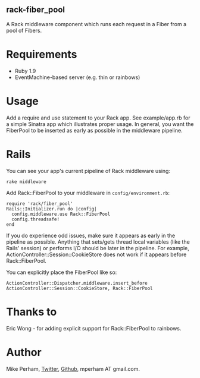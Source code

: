 rack-fiber_pool
---------------

A Rack middleware component which runs each request in a Fiber from a pool of Fibers.

Requirements
==============

* Ruby 1.9
* EventMachine-based server (e.g. thin or rainbows)

Usage
=======

Add a require and use statement to your Rack app.  See example/app.rb for a simple Sinatra app
which illustrates proper usage.  In general, you want the FiberPool to be inserted as early as
possible in the middleware pipeline.


Rails
========

You can see your app's current pipeline of Rack middleware using:

    rake middleware

Add Rack::FiberPool to your middleware in `config/environment.rb`:

    require 'rack/fiber_pool'
    Rails::Initializer.run do |config|
      config.middleware.use Rack::FiberPool
      config.threadsafe!
    end

If you do experience odd issues, make sure it appears as early in the pipeline as possible.  Anything
that sets/gets thread local variables (like the Rails' session) or performs I/O should be later in the pipeline.  For example, ActionController::Session::CookieStore does not work if it appears before Rack::FiberPool.

You can explicitly place the FiberPool like so:

    ActionController::Dispatcher.middleware.insert_before ActionController::Session::CookieStore, Rack::FiberPool

    
Thanks to
==========

Eric Wong - for adding explicit support for Rack::FiberPool to rainbows.


Author
=========

Mike Perham, [Twitter](http://twitter.com/mperham), [Github](http://github.com/mperham), mperham AT gmail.com.